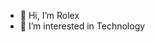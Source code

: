 - 👋 Hi, I’m Rolex
- 👀 I’m interested in Technology 


<!---
Rolex-2121/Rolex-2121 is a ✨ special ✨ repository because its `README.md` (this file) appears on your GitHub profile.
You can click the Preview link to take a look at your changes.
--->
